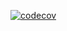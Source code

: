 [![codecov](https://codecov.io/gh/n3ph/gobar/branch/main/graph/badge.svg?token=I9SNGV9W8R)](https://codecov.io/gh/n3ph/gobar)
